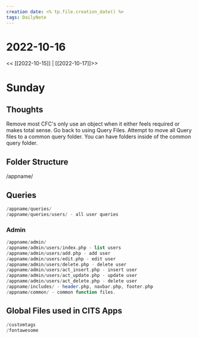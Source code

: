 ```yaml
---
creation date: <% tp.file.creation_date() %>
tags: DailyNote 
---
```


# 2022-10-16

<< [[2022-10-15]] | [[2022-10-17]]>>

# Sunday


## Thoughts
Remove most CFC's only use an object when it either feels required or makes total sense.  Go back to using Query Files.  Attempt to move all Query files to a common query folder. You can have folders inside of the common query folder.

## Folder Structure
/appname/

## Queries
``` php 
/appname/queries/
/appname/queries/users/ - all user queries
```

### Admin
``` php
/appname/admin/
/appname/admin/users/index.php - list users
/appname/admin/users/add.php - add user
/appname/admin/users/edit.php - edit user
/appname/admin/users/delete.php - delete user
/appname/admin/users/act_insert.php - insert user
/appname/admin/users/act_update.php - update user
/appname/admin/users/act_delete.php - delete user
/appname/includes/ - header.php, navbar.php, footer.php
/appname/common/ - common function files.
```

## Global Files used in CITS Apps
``` php
/customtags
/fontawesome
```


